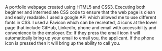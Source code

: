 A portfolio webpage created using HTML5 and CSS3. Executing both beginner and intermediate CSS code to ensure that the web page is clean and easily readable. I used a google API which allowed me to use different fonts in CSS. I used a Favicon which can be recreated, 4 icons at the lower page that include GitHub, LinkedIn, phone and email with accessibility and convenience to the employer. Ex: If they press the email icon it will automatically bring up your email to email you, the applicant. If the phone icon is pressed then it will bring up the ability to call you.

